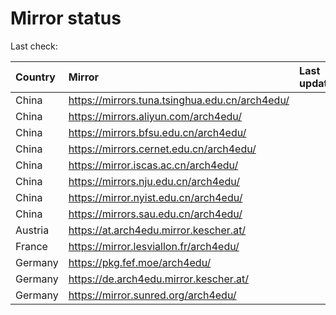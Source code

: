 <script src="./time.js"></script>
# Mirror status
Last check: <script type="text/javascript">localize(1706599043.984263);</script>

|Country|Mirror|Last update|
|:------|:-----|:----------|
|China|https://mirrors.tuna.tsinghua.edu.cn/arch4edu/|<script type="text/javascript">localize(1706552956);</script>|
|China|https://mirrors.aliyun.com/arch4edu/|<script type="text/javascript">localize(1706552956);</script>|
|China|https://mirrors.bfsu.edu.cn/arch4edu/|<script type="text/javascript">localize(1706552956);</script>|
|China|https://mirrors.cernet.edu.cn/arch4edu/|<script type="text/javascript">localize(1706552956);</script>|
|China|https://mirror.iscas.ac.cn/arch4edu/|<script type="text/javascript">localize(1706552956);</script>|
|China|https://mirrors.nju.edu.cn/arch4edu/|<script type="text/javascript">localize(1706552956);</script>|
|China|https://mirror.nyist.edu.cn/arch4edu/|<script type="text/javascript">localize(1706552956);</script>|
|China|https://mirrors.sau.edu.cn/arch4edu/|<script type="text/javascript">localize(1706552956);</script>|
|Austria|https://at.arch4edu.mirror.kescher.at/|<script type="text/javascript">localize(1706552956);</script>|
|France|https://mirror.lesviallon.fr/arch4edu/|<script type="text/javascript">localize(1706552956);</script>|
|Germany|https://pkg.fef.moe/arch4edu/|<script type="text/javascript">localize(1706552956);</script>|
|Germany|https://de.arch4edu.mirror.kescher.at/|<script type="text/javascript">localize(1706552956);</script>|
|Germany|https://mirror.sunred.org/arch4edu/|<script type="text/javascript">localize(1706552956);</script>|

<script src="./tablefilter/tablefilter.js"></script>
<script src="./table.js"></script>